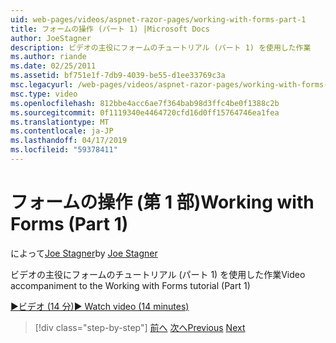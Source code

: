 ```yaml
---
uid: web-pages/videos/aspnet-razor-pages/working-with-forms-part-1
title: フォームの操作 (パート 1) |Microsoft Docs
author: JoeStagner
description: ビデオの主役にフォームのチュートリアル (パート 1) を使用した作業
ms.author: riande
ms.date: 02/25/2011
ms.assetid: bf751e1f-7db9-4039-be55-d1ee33769c3a
msc.legacyurl: /web-pages/videos/aspnet-razor-pages/working-with-forms-part-1
msc.type: video
ms.openlocfilehash: 812bbe4acc6ae7f364bab98d3ffc4be0f1388c2b
ms.sourcegitcommit: 0f1119340e4464720cfd16d0ff15764746ea1fea
ms.translationtype: MT
ms.contentlocale: ja-JP
ms.lasthandoff: 04/17/2019
ms.locfileid: "59378411"
---
```

# <a name="working-with-forms-part-1"></a><span data-ttu-id="efc47-103">フォームの操作 (第 1 部)</span><span class="sxs-lookup"><span data-stu-id="efc47-103">Working with Forms (Part 1)</span></span>

<span data-ttu-id="efc47-104">によって[Joe Stagner](https://github.com/JoeStagner)</span><span class="sxs-lookup"><span data-stu-id="efc47-104">by [Joe Stagner](https://github.com/JoeStagner)</span></span>

<span data-ttu-id="efc47-105">ビデオの主役にフォームのチュートリアル (パート 1) を使用した作業</span><span class="sxs-lookup"><span data-stu-id="efc47-105">Video accompaniment to the Working with Forms tutorial (Part 1)</span></span>

[<span data-ttu-id="efc47-106">&#9654;ビデオ (14 分)</span><span class="sxs-lookup"><span data-stu-id="efc47-106">&#9654; Watch video (14 minutes)</span></span>](https://channel9.msdn.com/Blogs/ASP-NET-Site-Videos/working-with-forms-part-1)

> [!div class="step-by-step"]
> <span data-ttu-id="efc47-107">[前へ](creating-a-consistent-look-part-2.md)
> [次へ](working-with-forms-part-2.md)</span><span class="sxs-lookup"><span data-stu-id="efc47-107">[Previous](creating-a-consistent-look-part-2.md)
[Next](working-with-forms-part-2.md)</span></span>
